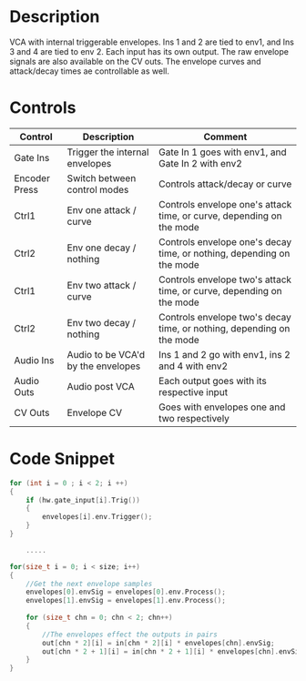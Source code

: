 # Description

VCA with internal triggerable envelopes. Ins 1 and 2 are tied to env1, and Ins 3 and 4 are tied to env 2.
Each input has its own output. The raw envelope signals are also available on the CV outs.
The envelope curves and attack/decay times ae controllable as well.

# Controls

| Control | Description | Comment |
| --- | --- | --- |
| Gate Ins | Trigger the internal envelopes | Gate In 1 goes with env1, and Gate In 2 with env2 |
| Encoder Press | Switch between control modes | Controls attack/decay or curve |
| Ctrl1 | Env one attack / curve | Controls envelope one's attack time, or curve, depending on the mode |
| Ctrl2 | Env one decay / nothing | Controls envelope one's decay time, or nothing, depending on the mode |
| Ctrl1 | Env two attack / curve | Controls envelope two's attack time, or curve, depending on the mode |
| Ctrl2 | Env two decay / nothing | Controls envelope two's decay time, or nothing, depending on the mode |
| Audio Ins | Audio to be VCA'd by the envelopes | Ins 1 and 2 go with env1, ins 2 and 4 with env2 |
| Audio Outs | Audio post VCA | Each output goes with its respective input |
| CV Outs | Envelope CV | Goes with envelopes one and two respectively |

# Code Snippet

```cpp
for (int i = 0 ; i < 2; i ++)
{
    if (hw.gate_input[i].Trig())
    {
        envelopes[i].env.Trigger();
    }
}

    .....

for(size_t i = 0; i < size; i++)
{
    //Get the next envelope samples
    envelopes[0].envSig = envelopes[0].env.Process();
    envelopes[1].envSig = envelopes[1].env.Process();
    
    for (size_t chn = 0; chn < 2; chn++)
    {
        //The envelopes effect the outputs in pairs
        out[chn * 2][i] = in[chn * 2][i] * envelopes[chn].envSig;
        out[chn * 2 + 1][i] = in[chn * 2 + 1][i] * envelopes[chn].envSig;	    
    }
}
```